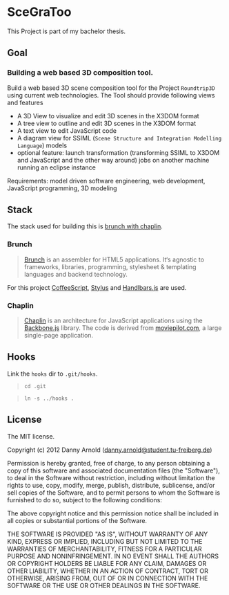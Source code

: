 # SceGraToo

This Project is part of my bachelor thesis.

## Goal

### Building a web based 3D composition tool.

Build a web based 3D scene composition tool for the Project `Roundtrip3D` using current web technologies.
The Tool should provide following views and features
- A 3D View to visualize and edit 3D scenes in the X3DOM format
- A tree view to outline and edit 3D scenes in the X3DOM format
- A text view to edit JavaScript code
- A diagram view for SSIML (`Scene Structure and Integration Modelling Language`) models
- optional feature: launch transformation (transforming SSIML to X3DOM and JavaScript and the other way around) jobs on another machine running an eclipse instance

Requirements: model driven software engineering, web development, JavaScript programming, 3D modeling

## Stack
The stack used for building this is [brunch with chaplin](https://github.com/paulmillr/brunch-with-chaplin).

### Brunch
> [Brunch](http://brunch.io/) is an assembler for HTML5 applications. It‘s agnostic to frameworks, libraries, programming, stylesheet & templating languages and backend technology.

For this project [CoffeeScript](http://coffeescript.org/), [Stylus](http://learnboost.github.com/stylus/) and [Handlbars.js](http://handlebarsjs.com/) are used.

### Chaplin
> [Chaplin](http://documentcloud.github.com/backbone/) is an architecture for JavaScript applications using the [Backbone.js](http://documentcloud.github.com/backbone/) library. The code is derived from [moviepilot.com](http://moviepilot.com/), a large single-page application.

## Hooks
Link the `hooks` dir to `.git/hooks`.
> `cd .git`

> `ln -s ../hooks .`

## License
The MIT license.

Copyright (c) 2012 Danny Arnold (danny.arnold@student.tu-freiberg.de)

Permission is hereby granted, free of charge, to any person obtaining a copy of
this software and associated documentation files (the "Software"), to deal in
the Software without restriction, including without limitation the rights to
use, copy, modify, merge, publish, distribute, sublicense, and/or sell copies
of the Software, and to permit persons to whom the Software is furnished to do
so, subject to the following conditions:

The above copyright notice and this permission notice shall be included in all
copies or substantial portions of the Software.

THE SOFTWARE IS PROVIDED "AS IS", WITHOUT WARRANTY OF ANY KIND, EXPRESS OR
IMPLIED, INCLUDING BUT NOT LIMITED TO THE WARRANTIES OF MERCHANTABILITY,
FITNESS FOR A PARTICULAR PURPOSE AND NONINFRINGEMENT. IN NO EVENT SHALL THE
AUTHORS OR COPYRIGHT HOLDERS BE LIABLE FOR ANY CLAIM, DAMAGES OR OTHER
LIABILITY, WHETHER IN AN ACTION OF CONTRACT, TORT OR OTHERWISE, ARISING FROM,
OUT OF OR IN CONNECTION WITH THE SOFTWARE OR THE USE OR OTHER DEALINGS IN THE
SOFTWARE.
